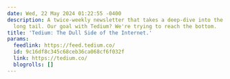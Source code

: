 ```yaml
---
date: Wed, 22 May 2024 01:22:55 -0400
description: A twice-weekly newsletter that takes a deep-dive into the depths of the
  long tail. Our goal with Tedium? We're trying to reach the bottom.
title: 'Tedium: The Dull Side of the Internet.'
params:
  feedlink: https://feed.tedium.co/
  id: 9c16df8c345c68ceb36ca068cf6f032f
  link: https://tedium.co/
  blogrolls: []
---
```

